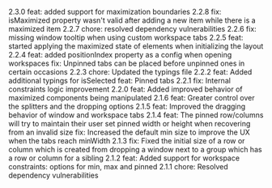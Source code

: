 2.3.0
feat: added support for maximization boundaries
2.2.8
fix: isMaximized property wasn't valid after adding a new item while there is a maximized item
2.2.7
chore: resolved dependency vulnerabilities
2.2.6
fix: missing window tooltip when using custom workspace tabs
2.2.5
feat: started applying the maximized state of elements when initializing the layout
2.2.4
feat: added positionIndex property as a config when opening workspaces
fix: Unpinned tabs can be placed before unpinned ones in certain occasions
2.2.3
chore: Updated the typings file
2.2.2
feat: Added additional typings for isSelected
feat: Pinned tabs
2.2.1
fix: Internal constraints logic improvement
2.2.0
feat: Added improved behavior of maximized components being manipulated
2.1.6
feat: Greater control over the splitters and the dropping options
2.1.5
feat: Improved the dragging behavior of window and workspace tabs
2.1.4
feat: The pinned row/columns will try to maintain their user set pinned width or height when recovering from an invalid size
fix: Increased the default min size to improve the UX when the tabs reach minWidth
2.1.3
fix: Fixed the initial size of a row or column which is created from dropping a window next to a group which has a row or column for a sibling
2.1.2
feat: Added support for workspace constraints: options for min, max and pinned
2.1.1
chore: Resolved dependency vulnerabilities
